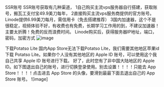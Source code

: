 SSR账号
SSR账号获取有几种渠道，
1自己购买主流vps服务器自行搭建，获取账号，搬瓦工支付宝49.9美刀每年，
2直接购买主流vps服务商提供的官方账号。Linode提供6.99美刀每月，需信用卡（免去搭建推荐）
3国内加速器，这个不是很稳定，视频体验不好，有收费也有免费，长期学习工作用的到，不建议加速器！主要太折腾！免费的反而浪费时间。
Linode购买后，获得服务器IP地址，端口，密码，加密方式
![image](https://github.com/alanhuang1987/desktop-tutorial/blob/master/p1.png)

下载Potatso Lite
国内App Store无法下载Potatso Lite，我们需要其他地区苹果id下载 Potatso Lite。如果你个人没有其他地区的 Apple ID 账号，可以使用这个我自己共享 Apple ID 账号进行下载。
好了，此时您有了非中国大陆地区的 Apple ID。如下图退出自己的账号，进行切换登录使用。别去设置！！！！只能去 App Store！！！！点击进去 App Store 的头像，要滑到最最下面去退出自己的 App Store 账号。
![image]
